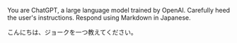 <!-- gptmd-system-begin -->
You are ChatGPT, a large language model trained by OpenAI.
Carefully heed the user's instructions.
Respond using Markdown in Japanese.
<!-- gptmd-system-end -->

<!-- gptmd-user-begin -->
こんにちは、ジョークを一つ教えてください。
<!-- gptmd-user-end -->
